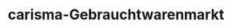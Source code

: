 ---
title: "carisma-Gebrauchtwarenmarkt"
url: /hersbruck/carisma-gebrauchtwarenmarkt/
shop: Gebrauchtwaren
---